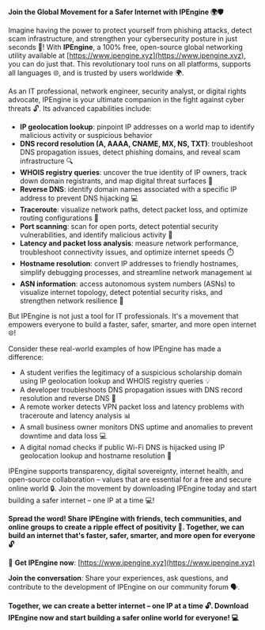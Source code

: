 **Join the Global Movement for a Safer Internet with IPEngine 🌍🛡️**

Imagine having the power to protect yourself from phishing attacks, detect scam infrastructure, and strengthen your cybersecurity posture in just seconds 🚀! With **IPEngine**, a 100% free, open-source global networking utility available at [https://www.ipengine.xyz](https://www.ipengine.xyz), you can do just that. This revolutionary tool runs on all platforms, supports all languages 🌐, and is trusted by users worldwide 🌍.

As an IT professional, network engineer, security analyst, or digital rights advocate, IPEngine is your ultimate companion in the fight against cyber threats 🔓. Its advanced capabilities include:

*   **IP geolocation lookup**: pinpoint IP addresses on a world map to identify malicious activity or suspicious behavior
*   **DNS record resolution (A, AAAA, CNAME, MX, NS, TXT)**: troubleshoot DNS propagation issues, detect phishing domains, and reveal scam infrastructure 🔍
*   **WHOIS registry queries**: uncover the true identity of IP owners, track down domain registrants, and map digital threat surfaces 📡
*   **Reverse DNS**: identify domain names associated with a specific IP address to prevent DNS hijacking 💻
*   **Traceroute**: visualize network paths, detect packet loss, and optimize routing configurations 🔌
*   **Port scanning**: scan for open ports, detect potential security vulnerabilities, and identify malicious activity 🚨
*   **Latency and packet loss analysis**: measure network performance, troubleshoot connectivity issues, and optimize internet speeds ⏱️
*   **Hostname resolution**: convert IP addresses to friendly hostnames, simplify debugging processes, and streamline network management 📊
*   **ASN information**: access autonomous system numbers (ASNs) to visualize internet topology, detect potential security risks, and strengthen network resilience 🔋

But IPEngine is not just a tool for IT professionals. It's a movement that empowers everyone to build a faster, safer, smarter, and more open internet 🌐! 

Consider these real-world examples of how IPEngine has made a difference:

*   A student verifies the legitimacy of a suspicious scholarship domain using IP geolocation lookup and WHOIS registry queries 💡
*   A developer troubleshoots DNS propagation issues with DNS record resolution and reverse DNS 🔧
*   A remote worker detects VPN packet loss and latency problems with traceroute and latency analysis 📊
*   A small business owner monitors DNS uptime and anomalies to prevent downtime and data loss 💻
*   A digital nomad checks if public Wi-Fi DNS is hijacked using IP geolocation lookup and hostname resolution 🌟

IPEngine supports transparency, digital sovereignty, internet health, and open-source collaboration – values that are essential for a free and secure online world 🔒. Join the movement by downloading IPEngine today and start building a safer internet – one IP at a time 💻!

**Spread the word! Share IPEngine with friends, tech communities, and online groups to create a ripple effect of positivity 🌟. Together, we can build an internet that's faster, safer, smarter, and more open for everyone 🔓**

🎉 **Get IPEngine now**: [https://www.ipengine.xyz](https://www.ipengine.xyz)

**Join the conversation**: Share your experiences, ask questions, and contribute to the development of IPEngine on our community forum 🗣️.

**Together, we can create a better internet – one IP at a time 🔓. Download IPEngine now and start building a safer online world for everyone! 💻**
